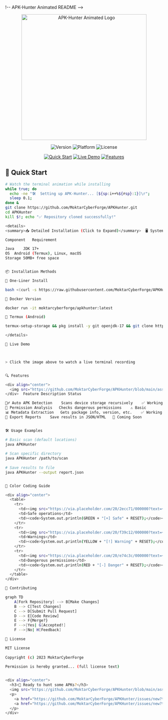 !-- APK-Hunter Animated README -->  
<div align="center">  
  <img src="https://github.com/MoktarCyberForge/APKHunter/blob/main/assets/animated_logo.gif?raw=true" width="400" alt="APK-Hunter Animated Logo">  
    
  <p align="center">  
    <img src="https://img.shields.io/badge/Version-1.0.0-brightgreen?style=for-the-badge&logo=java" alt="Version">  
    <img src="https://img.shields.io/badge/Platform-Android%20%7C%20Linux%20%7C%20macOS-blue?style=for-the-badge&logo=android" alt="Platform">  
    <img src="https://img.shields.io/badge/License-MIT-yellow?style=for-the-badge&logo=opensourceinitiative" alt="License">  
  </p>  
  
  <p align="center">  
    <a href="#-quick-start"><img src="https://img.shields.io/badge/-QUICK%20START-orange?style=for-the-badge&logo=rocket" alt="Quick Start"></a>  
    <a href="#-live-demo"><img src="https://img.shields.io/badge/-LIVE%20DEMO-blueviolet?style=for-the-badge&logo=asciinema" alt="Live Demo"></a>  
    <a href="#-features"><img src="https://img.shields.io/badge/-FEATURES-success?style=for-the-badge&logo=starship" alt="Features"></a>  
  </p>  
</div>  
  
  
## 🚀 Quick Start  
  
```bash  
# Watch the terminal animation while installing  
while true; do   
  echo -ne "🛠️  Setting up APK-Hunter... [${sp:i++%${#sp}:1}]\r";   
  sleep 0.1;   
done &  
git clone https://github.com/MoktarCyberForge/APKHunter.git  
cd APKHunter  
kill $!; echo "✅ Repository cloned successfully!"

<details>  
<summary>📥 Detailed Installation (Click to Expand)</summary>  🖥️ System Requirements

Component	Requirement

Java	JDK 17+
OS	Android (Termux), Linux, macOS
Storage	50MB+ free space


📦 Installation Methods

🌟 One-Liner Install

bash <(curl -s https://raw.githubusercontent.com/MoktarCyberForge/APKHunter/main/install.sh)

🐋 Docker Version

docker run -it moktarcyberforge/apkhunter:latest

📱 Termux (Android)

termux-setup-storage && pkg install -y git openjdk-17 && git clone https://github.com/MoktarCyberForge/APKHunter.git && cd APKHunter && chmod +x install.sh && ./install.sh

</details>  

🎥 Live Demo



> Click the image above to watch a live terminal recording


🔍 Features

<div align="center">  
  <img src="https://github.com/MoktarCyberForge/APKHunter/blob/main/assets/features.gif?raw=true" width="600" alt="Feature Demonstration">  
</div>  Feature	Description	Status

🕵️‍♂️ Auto APK Detection	Scans device storage recursively	✅ Working
🔐 Permission Analysis	Checks dangerous permissions	⚠️ Basic
📊 Metadata Extraction	Gets package info, version, etc.	✅ Working
📁 Export Reports	Save results in JSON/HTML	🚧 Coming Soon


🛠️ Usage Examples

# Basic scan (default locations)  
java APKHunter  
  
# Scan specific directory  
java APKHunter /path/to/scan  
  
# Save results to file  
java APKHunter --output report.json


🌈 Color Coding Guide

<div align="center">  
  <table>  
    <tr>  
      <td><img src="https://via.placeholder.com/20/2ecc71/000000?text=+" alt="Green"></td>  
      <td>Safe operations</td>  
      <td><code>System.out.println(GREEN + "[+] Safe" + RESET);</code></td>  
    </tr>  
    <tr>  
      <td><img src="https://via.placeholder.com/20/f39c12/000000?text=+" alt="Yellow"></td>  
      <td>Warnings</td>  
      <td><code>System.out.println(YELLOW + "[!] Warning" + RESET);</code></td>  
    </tr>  
    <tr>  
      <td><img src="https://via.placeholder.com/20/e74c3c/000000?text=+" alt="Red"></td>  
      <td>Dangerous permissions</td>  
      <td><code>System.out.println(RED + "[-] Danger" + RESET);</code></td>  
    </tr>  
  </table>  
</div>

🤝 Contributing

graph TD  
    A[Fork Repository] --> B[Make Changes]  
    B --> C[Test Changes]  
    C --> D[Submit Pull Request]  
    D --> E[Code Review]  
    E --> F{Merge?}  
    F -->|Yes| G[Accepted!]  
    F -->|No| H[Feedback]

📜 License

MIT License  
  
Copyright (c) 2023 MoktarCyberForge  
  
Permission is hereby granted... (full license text)


<div align="center">  
  <h3>🔎 Ready to hunt some APKs?</h3>  
  <img src="https://github.com/MoktarCyberForge/APKHunter/blob/main/assets/scan_animation.gif?raw=true" width="300" alt="Scan Animation">  
  <p>  
    <a href="https://github.com/MoktarCyberForge/APKHunter/issues/new?template=bug_report.md">🐞 Report Bug</a> |  
    <a href="https://github.com/MoktarCyberForge/APKHunter/issues/new?template=feature_request.md">💡 Request Feature</a>  
  </p>  
</div>
